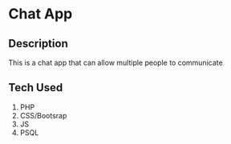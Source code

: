 # Chat App

## Description
This is a chat app that can allow multiple people to communicate

## Tech Used
1. PHP
2. CSS/Bootsrap
3. JS
4. PSQL